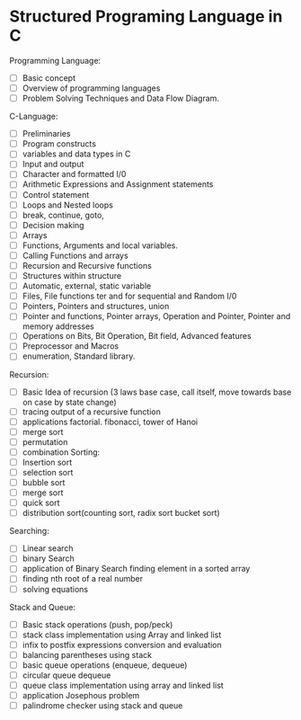 # Structured Programing Language in C 

Programming Language:   
- [ ] Basic concept
- [ ] Overview of programming languages
- [ ] Problem Solving Techniques and Data Flow Diagram.

C-Language:
- [ ] Preliminaries
- [ ] Program constructs
- [ ] variables and data types in C
- [ ] Input and output
- [ ] Character and formatted I/0
- [ ] Arithmetic Expressions and Assignment statements
- [ ] Control statement
- [ ] Loops and Nested loops
- [ ] break, continue, goto,
- [ ] Decision making
- [ ] Arrays
- [ ] Functions, Arguments and local variables.
- [ ] Calling Functions and arrays
- [ ] Recursion and Recursive functions
- [ ] Structures within structure
- [ ] Automatic, external, static variable
- [ ] Files, File functions ter and for sequential and Random I/0
- [ ] Pointers, Pointers and structures, union
- [ ] Pointer and functions, Pointer arrays, Operation and Pointer, Pointer and memory addresses
- [ ] Operations on Bits, Bit Operation, Bit field, Advanced features
- [ ] Preprocessor and Macros
- [ ] enumeration, Standard library.

Recursion:
- [ ] Basic Idea of recursion (3 laws base case, call itself, move towards base on case by state change)
- [ ] tracing output of a recursive function
- [ ] applications factorial. fibonacci, tower of Hanoi
- [ ] merge sort
- [ ] permutation
- [ ] combination
Sorting:
- [ ] Insertion sort
- [ ] selection sort
- [ ] bubble sort
- [ ] merge sort
- [ ] quick sort
- [ ] distribution sort(counting sort, radix sort bucket sort)

Searching:
- [ ] Linear search
- [ ] binary Search
- [ ] application of Binary Search finding element in a sorted array
- [ ] finding nth root of a real number
- [ ] solving equations

Stack and Queue:
- [ ] Basic stack operations (push, pop/peck)
- [ ] stack class implementation using Array and linked list
- [ ] infix to postfix expressions conversion and evaluation
- [ ] balancing parentheses using stack
- [ ] basic queue operations (enqueue, dequeue)
- [ ] circular queue dequeue
- [ ] queue class implementation using array and linked list
- [ ] application Josephous problem
- [ ] palindrome checker using stack and queue
